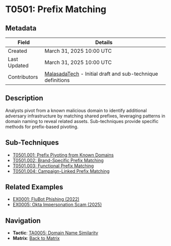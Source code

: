 # T0501: Prefix Matching

## Metadata
| Field          | Details                                      |
|----------------|----------------------------------------------|
| Created        | March 31, 2025 10:00 UTC                    |
| Last Updated   | March 31, 2025 10:00 UTC                    |
| Contributors   | [MalasadaTech](../contributors.md#malasadatech) - Initial draft and sub-technique definitions |

## Description
Analysts pivot from a known malicious domain to identify additional adversary infrastructure by matching shared prefixes, leveraging patterns in domain naming to reveal related assets. Sub-techniques provide specific methods for prefix-based pivoting.

## Sub-Techniques
- [T0501.001: Prefix Pivoting from Known Domains](T0501.001.md)
- [T0501.002: Brand-Specific Prefix Matching](T0501.002.md)
- [T0501.003: Functional Prefix Matching](T0501.003.md)
- [T0501.004: Campaign-Linked Prefix Matching](T0501.004.md)

## Related Examples
- [EX0001: FluBot Phishing (2022)](../examples/EX0001.md)
- [EX0005: Okta Impersonation Scam (2025)](../examples/EX0005.md)

## Navigation
- **Tactic**: [TA0005: Domain Name Similarity](../tactics/TA0005/main.md)
- **Matrix**: [Back to Matrix](../matrix.md)
